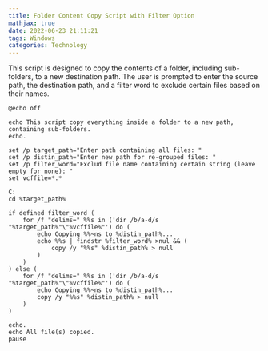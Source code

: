 ```yaml
---
title: Folder Content Copy Script with Filter Option
mathjax: true
date: 2022-06-23 21:11:21
tags: Windows
categories: Technology
---
```


This script is designed to copy the contents of a folder, including sub-folders, to a new destination path. The user is prompted to enter the source path, the destination path, and a filter word to exclude certain files based on their names.

```CMD
@echo off

echo This script copy everything inside a folder to a new path, containing sub-folders.
echo.

set /p target_path="Enter path containing all files: "
set /p distin_path="Enter new path for re-grouped files: "
set /p filter_word="Exclud file name containing certain string (leave empty for none): "
set vcffile=*.*

C:
cd %target_path%

if defined filter_word (
    for /f "delims=" %%s in ('dir /b/a-d/s "%target_path%"\"%vcffile%"') do (
        echo Copying %%~ns to %distin_path%...
        echo %%s | findstr %filter_word% >nul && (
            copy /y "%%s" %distin_path% > null
        )
    )
) else (
    for /f "delims=" %%s in ('dir /b/a-d/s "%target_path%"\"%vcffile%"') do (
        echo Copying %%~ns to %distin_path%...
        copy /y "%%s" %distin_path% > null
    )
)

echo.
echo All file(s) copied.
pause
```
